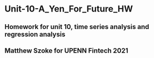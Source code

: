 # Unit-10-A_Yen_For_Future_HW
Homework for unit 10, time series analysis and regression analysis
----------------------------------------------------------------------
## Matthew Szoke for UPENN Fintech 2021
